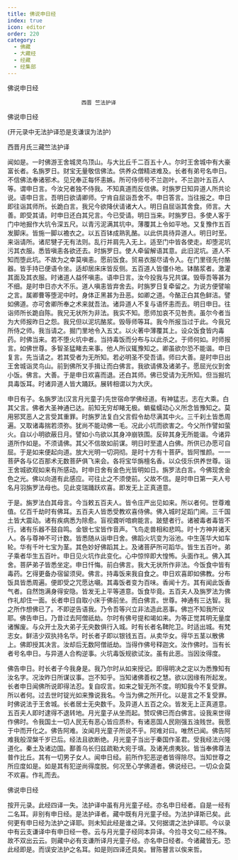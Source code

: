 ```yaml
---
title: 佛说申日经
index: true
icon: editor
order: 220
category:
  - 佛藏
  - 大藏经
  - 经藏
  - 经集部
---
```


  佛说申日经  

                        　　西晋 竺法护译  

佛说申日经  

(开元录中无法护译恐是支谦误为法护)  

西晋月氏三藏竺法护译  

闻如是。一时佛游王舍城灵鸟顶山。与大比丘千二百五十人。尔时王舍城中有大豪富长者。名旃罗日。财宝无量敬信佛法。供养众僧精进难及。长者有弟号名申日。不信佛法奉诸邪术。见兄奉正每怀恚嫉。所可侍师号不兰迦叶。不兰迦叶五百人等。谓申日言。今汝兄者独不侍我。不知真道而反信佛。时旃罗日知异道人所共论说。语申日言。吾明日欲请卿师。宁肯自屈诣吾舍不。申日答言。当往报之。申日即往诣其师所。长跪白言。我兄今欲降伏请诸大人。明日自屈诣其舍食。师言。大善。即受其请。时申日还白其兄言。今已受请。明日当来。时旃罗日。多使人客于门中地掘作大坑令深五尺。以青污泥满其坑中。薄覆其上令如平地。又复豫作五百发脚床。皆施一脚以襜衣之。以五百钵成熟乳酪。以此供具待异道人。明日时至。来诣请所。诸尼犍子无有法则。乱行并肩先入无上。适至门中皆各使走。却堕泥坑污其衣服。悉皆嗔恚各欲还去。时旃罗日。使人牵留解语其意。此旧泥坑。道人不知而堕此坑。不故为之幸莫嗔恚。愿前饭食。贸易衣服尽请令入。在门里径先付酪器。皆手持已便语令坐。适却居床床皆反侧。五百道人皆僵仆地。钵酪浆者。激灌其面及其衣服。时诸道人益怀嗔恚。语申日言。汝今投我与兄共谋。毁辱吾等甚为不细。是时申日亦大不乐。道人嗔恚皆弃舍去。时旃罗日复牵留之。为说方便譬喻之言。属卿曹等堕泥中时。身体正黑甚为丑恶。如卿之道。今酪正白其色鲜洁。譬如佛道。亦可舍卿所奉之术来就吾法。诸异道人不复与语怀恚而去。明日申日。往诣师所长跪自陈。我兄无状所为非法。我实不知。愿师加哀不见咎责。虽尔今者当为大师报昨日之怨。我兄但以泥坑酪浆。毁辱师等耳。我今所报当过于此。今我兄所侍之师。我当请之。掘门里地令入五丈。以火著中薄覆其上。设众饭食皆内毒药。时佛当来。若不堕火坑中者。当持毒饭而分布与以此杀之。于师何如。时师报言。如佛世尊。多智圣猛睹去来事。他人所议辄豫知之。卿虽欲尔恐不能谐。申日复言。先当请之。若其受者为无所知。若必明圣不受吾请。师曰大善。是时申日出王舍城诣灵鸟山。前到佛所叉手揖让而白佛言。我欲请佛及诸弟子。愿屈光仪到舍小饭。佛言。大善。于是申日欢喜而退。还白其师。佛已受请为无所知。但当掘坑具毒饭耳。时诸异道人皆大踊跃。展转相谓以为大庆。  

申日有子。名旃罗法(汉言月光童子)先世宿命学佛经道。有神猛志。志在大乘。白其父言。佛者大圣神通已达。前知无穷却睹无极。蜎蜚蠕动心义所念皆豫知之。莫用邪冥恶人之言受其重罪。时旃罗法复白父言假令劫尽满其中火。三千刹土皆悉周遍。又取诸毒揣若须弥。犹尚不能动佛一毛。况此小坑而欲害之。今父所作譬如萤火。自以小明欲蔽日月。譬如小鸟欲以其身冲崩铁围。反碎其身无所能谐。今诸异道所作如是。不须请佛。其父不信故如前谋。明日时至遣人白佛。所供已办愿可自屈。于是如来便起向道。放大光明一切洞彻。是时十方有十菩萨。皆阿惟颜。一一菩萨各与亿百那术无数菩萨俱飞来会。各将宝华旃檀名香。以众伎乐供养世尊。诣王舍城欲观如来有所感动。时申日舍有金色光皆明如日。旃罗法白言。今佛现舍金色之光。佛以向道有此感应。可往止之不须使前。父故不信。是时申日第一夫人号名月羽旃罗法母也。见此变瑞踊跃欢喜。即发无上正真道意。  

于是。旃罗法白其母言。今当敕五百夫人。皆令庄严出见如来。所以者何。世尊难值。亿百千劫时有佛耳。五百夫人皆悉受教欢喜侍佛。佛入城时足蹈门阃。三千国土皆大震动。诸有疾病悉为除愈。盲视聋听喑痾能言。跛躄者行。诸被毒者毒皆不行。诸有乐器不鼓自鸣。金银七宝皆作音声。飞鸟走兽相和悲鸣。时十方神并诸天人。各与尊神不可计数。皆悉随从诣申日舍。佛蹈火坑变为浴池。中生莲华大如车轮。华有千叶七宝为茎。其色妙好佛蹈其上。及诸菩萨所可蹈华。皆生五百叶。弟子乘者华生五百叶。申日见火坑作此变化。心中惊悴即大惶怖。头面作礼。佛入其舍。菩萨弟子皆悉坐定。申日忏悔。前白佛言。我大无状所作非法。今饭食中皆有毒药。乞得更备办宿留须臾。佛言。持毒饭来我自食之。申日欢喜即如佛教。分布饭具皆悉周遍。便即受之咒愿达嚫。其毒饭者变为百味。香闻十方。其有闻此饭香气者。自然饱满身得安隐。皆发无上平等道意。饭食毕竟。五百夫人及旃罗法为佛作礼却住一面。长者申日自取小床于佛前坐。而白佛言。世尊。神通有三达智。我之所作想佛已了。不即逆告语我。乃令吾等兴立非法造此恶事。佛岂不知我所议耶。佛告申日。乃昔过去阿僧祇劫。尔时有佛号提和竭如来。为等正觉其明无量度诸懈废。与众开士及大弟子无央数俱行入城。时有长者名鞞陀卫。时适出城。有梵志女。鲜洁少双执持名华。时长者子即以银钱五百。从卖华女。得华五茎以散佛上。佛即授其决言。汝却后无数阿僧祇劫。当得作佛号释迦文。汝作佛时。当有长者号名申日。与异道人合构逆事。火坑毒饭规欲试汝。虽有此恶。当因汝得度。  

佛告申日。时长者子今我身是。我乃尔时从如来授记。即得明决之定以为悉豫知有汝名字。况汝昨日所谋议事。岂不知乎。当知诸佛善权之慧。欲以因缘有所起发。长者申日闻佛所说即得法忍。复自叹言。如来之智无所不度。明知我今不复受罪。所以者何。过去世时锭光如来豫说我名。今当为佛之所开化。以是言之不复受罪。时佛说法于王舍城。长者居士无央数千。及异道人五百之众。皆发无上正真道意。五百夫人即时逮得不退转地。月光童子从坐而起。赞叹佛已而白佛言。设我来世得作佛时。令我国土一切人民无有恶心皆应质朴。有诸恶国人民刚强五浊贱世。我愿于中而开化之。佛告阿难。汝闻月光童子所说不乎。阿难对曰。唯然已闻。佛告阿难我般涅槃千岁已后。经法且欲断绝。月光童子当出于秦国作圣君。受我经法兴隆道化。秦土及诸边国。鄯善乌长归兹疏勒大宛于填。及诸羌虏夷狄。皆当奉佛尊法普作比丘。其有一切男子女人。闻申日经。前所作犯恶逆者皆得除尽。当知世尊之所应度如是。如是其有犯逆尚得度脱。何况至心学佛道者。佛说经已。一切众会莫不欢喜。作礼而去。  

佛说申日经  

按开元录。此经四译一失。法护译中虽有月光童子经。亦名申日经者。自是一经有二名耳。非别有申日经。是法护译者。藏中既有月光童子经。为法护译斯已矣。此何更有申日经为法护之译耶。则未知此经是谁之译。又何据谓之法护译耶。今以录中有云支谦译中有申日经一卷。云与月光童子经同本异译。今捡寻文句二经不殊。故不双出云云。则藏中必有支谦所译月光童子经。亦名申日经者。今诸藏皆无。恐此经即是。而误安法护之名耳。如是则四译还具矣。冒陈瞽言以俟来哲。  
